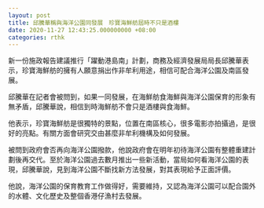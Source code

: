 ```yaml
---
layout: post
title: 邱騰華稱與海洋公園同發展　珍寶海鮮舫屆時不只是酒樓
date: 2020-11-27 12:43:25.000000000 +08:00
categories: rthk
---
```


新一份施政報告建議推行「躍動港島南」計劃，商務及經濟發展局局長邱騰華表示，珍寶海鮮舫的擁有人願意捐出作非牟利用途，相信可配合海洋公園及南區發展。

邱騰華在記者會被問到，如果一同發展，在海鮮舫食海鮮與海洋公園保育的形象有無矛盾，邱騰華說，相信到時海鮮舫不會只是酒樓與食海鮮。

他表示，珍寶海鮮舫是很獨特的景點，位置在南區核心，很多電影亦拍攝過，是很好的亮點。有關方面會研究交由甚麼非牟利機構及如何發展。

被問到政府會否再向海洋公園撥款，他說政府會在明年初待海洋公園有整體重建計劃後再交代。至於海洋公園過去數月推出一些新活動，當局如何看海洋公園的表現，邱騰華說，見到海洋公園不斷找新方法發展，對其表現給予正面評價。

他說，海洋公園的保育教育工作做得好，需要維持，又認為海洋公園可以配合園外的水體、文化歷史及整個香港仔漁村去發展。

